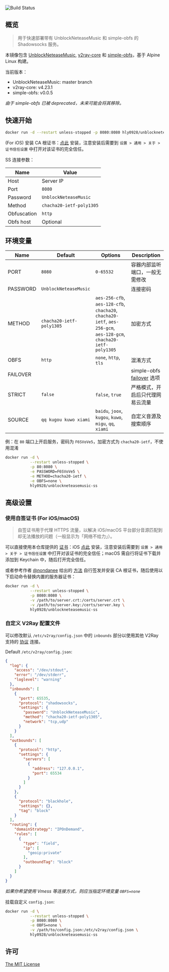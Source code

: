 ![Build Status](https://img.shields.io/docker/cloud/build/hly0928/unblockneteasemusic-ss?color=%23429be6&style=flat-square)

## 概览

> 用于快速部署带有 UnblockNeteaseMusic 和 simple-obfs 的 Shadowsocks 服务。

本镜像包含 [UnblockNeteaseMusic](https://github.com/nondanee/UnblockNeteaseMusic), [v2ray-core](https://github.com/v2ray/v2ray-core) 和 [simple-obfs](https://github.com/shadowsocks/simple-obfs)，基于 Alpine Linux 构建。

当前版本：
- UnblockNeteaseMusic: master branch
- v2ray-core: v4.23.1
- simple-obfs: v0.0.5

*由于 simple-obfs 已被 deprecated，未来可能会将其移除。*

## 快速开始

```bash
docker run -d --restart unless-stopped -p 8080:8080 hly0928/unblockneteasemusic-ss
```

(For iOS) 安装 CA 根证书：[点此](https://raw.githubusercontent.com/hly0928/Docker-UnblockNeteaseMusic-ss/master/certs/ca.crt) 安装，注意安装后需要到 `设置 > 通用 > 关于 > 证书信任设置` 中打开对该证书的完全信任。

SS 连接参数：

|Name|Value|
|---|---|
|Host|Server IP|
|Port|`8080`|
|Password|`UnblockNeteaseMusic`|
|Method|`chacha20-ietf-poly1305`|
|Obfuscation|`http`|
|Obfs host|Optional|

## 环境变量

|Name|Default|Options|Description|
|---|---|---|---|
|PORT|`8080`|`0-65532`|容器内部监听端口，一般无需修改|
|PASSWORD|`UnblockNeteaseMusic`||连接密码|
|METHOD|`chacha20-ietf-poly1305`|`aes-256-cfb`, `aes-128-cfb`, `chacha20`, `chacha20-ietf`, `aes-256-gcm`, `aes-128-gcm`, `chacha20-ietf-poly1305`|加密方式|
|OBFS|`http`|`none`, `http`, `tls`|混淆方式|
|FAILOVER|||simple-obfs [failover](https://github.com/shadowsocks/simple-obfs#coexist-with-an-actual-web-server) 选项|
|STRICT|`false`|`false`, `true`|严格模式，开启后只代理网易云流量|
|SOURCE|`qq kugou kuwo xiami`|`baidu`, `joox`, `kugou`, `kuwo`, `migu`, `qq`, `xiami`|自定义音源及搜索顺序|

例：在 `80` 端口上开启服务，密码为 `F6SVoVe5`，加密方式为 `chacha20-ietf`，不使用混淆

```bash
docker run -d \
           --restart unless-stopped \
           -p 80:8080 \
           -e PASSWORD=F6SVoVe5 \
           -e METHOD=chacha20-ietf \
           -e OBFS=none \
           hly0928/unblockneteasemusic-ss
```

## 高级设置

### 使用自签证书 (For iOS/macOS)

> 自签证书用于代理 HTTPS 流量，以解决 iOS/macOS 平台部分音源匹配到却无法播放的问题（一般显示为「网络不给力」）。

可以直接使用本仓库提供的 [证书](https://github.com/hly0928/Docker-UnblockNeteaseMusic-ss/tree/master/certs)：iOS [点此](https://raw.githubusercontent.com/hly0928/Docker-UnblockNeteaseMusic-ss/master/certs/ca.crt) 安装，注意安装后需要到 `设置 > 通用 > 关于 > 证书信任设置` 中打开对该证书的完全信任；macOS 需自行将证书下载并添加到 Keychain 中，随后打开完全信任。

或者参考作者 [@nondanee](https://github.com/nondanee) 给出的 [方法](https://github.com/nondanee/UnblockNeteaseMusic/issues/48#issuecomment-477870013) 自行签发并安装 CA 根证书，随后使用以下启动命令替换内置的服务器证书：

```bash
docker run -d \
           --restart unless-stopped \
           -p 8080:8080 \
           -v /path/to/server.crt:/certs/server.crt \
           -v /path/to/server.key:/certs/server.key \
           hly0928/unblockneteasemusic-ss
```

### 自定义 V2Ray 配置文件

可以修改默认 `/etc/v2ray/config.json` 中的 `inbounds` 部分以使用其他 V2Ray 支持的 [协议](https://www.v2fly.org/chapter_02/02_protocols.html) 连接。

Default `/etc/v2ray/config.json`:

```json
{
  "log": {
    "access": "/dev/stdout",
    "error": "/dev/stderr",
    "loglevel": "warning"
  },
  "inbounds": [
    {
      "port": 65535,
      "protocol": "shadowsocks",
      "settings": {
        "password": "UnblockNeteaseMusic",
        "method": "chacha20-ietf-poly1305",
        "network": "tcp,udp"
      }
    }
  ],
  "outbounds": [
    {
      "protocol": "http",
      "settings": {
        "servers": [
          {
            "address": "127.0.0.1",
            "port": 65534
          }
        ]
      }
    },
    {
      "protocol": "blackhole",
      "settings": {},
      "tag": "block"
    }
  ],
  "routing": {
    "domainStrategy": "IPOnDemand",
    "rules": [
      {
        "type": "field",
        "ip": [
          "geoip:private"
        ],
        "outboundTag": "block"
      }
    ]
  }
}
```

*如果你希望使用 Vmess 等连接方式，则应当指定环境变量 `OBFS=none`*

挂载自定义 `config.json`:

```bash
docker run -d \
           --restart unless-stopped \
           -p 8080:8080 \
           -e OBFS=none \
           -v /path/to/config.json:/etc/v2ray/config.json \
           hly0928/unblockneteasemusic-ss
```

## 许可

[The MIT License](https://github.com/hly0928/Docker-UnblockNeteaseMusic-ss/blob/master/LICENSE)
